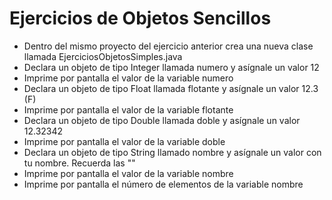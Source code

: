 # Ejercicios de Objetos Sencillos

* Dentro del mismo proyecto del ejercicio anterior crea una nueva clase llamada EjerciciosObjetosSimples.java
* Declara un objeto de tipo Integer llamada numero y asígnale un valor 12
* Imprime por pantalla el valor de la variable numero
* Declara un objeto de tipo Float llamada flotante y asígnale un valor 12.3 (F)
* Imprime por pantalla el valor de la variable flotante
* Declara un objeto de tipo Double llamada doble y asígnale un valor 12.32342
* Imprime por pantalla el valor de la variable doble
* Declara un objeto de tipo String llamado nombre y asígnale un valor con tu nombre. Recuerda las ""
* Imprime por pantalla el valor de la variable nombre
* Imprime por pantalla el número de elementos de la variable nombre 
